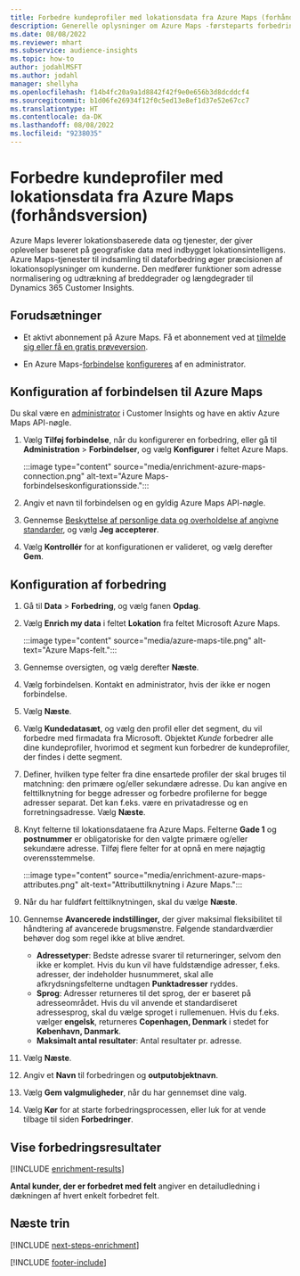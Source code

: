 ```yaml
---
title: Forbedre kundeprofiler med lokationsdata fra Azure Maps (forhåndsversion)
description: Generelle oplysninger om Azure Maps -førsteparts forbedring.
ms.date: 08/08/2022
ms.reviewer: mhart
ms.subservice: audience-insights
ms.topic: how-to
author: jodahlMSFT
ms.author: jodahl
manager: shellyha
ms.openlocfilehash: f14b4fc20a9a1d8842f42f9e0e656b3d8dcddcf4
ms.sourcegitcommit: b1d06fe26934f12f0c5ed13e8ef1d37e52e67cc7
ms.translationtype: HT
ms.contentlocale: da-DK
ms.lasthandoff: 08/08/2022
ms.locfileid: "9238035"
---
```

# <a name="enrich-customer-profiles-with-location-data-from-azure-maps-preview"></a>Forbedre kundeprofiler med lokationsdata fra Azure Maps (forhåndsversion)

Azure Maps leverer lokationsbaserede data og tjenester, der giver oplevelser baseret på geografiske data med indbygget lokationsintelligens. Azure Maps-tjenester til indsamling til dataforbedring øger præcisionen af lokationsoplysninger om kunderne. Den medfører funktioner som adresse normalisering og udtrækning af breddegrader og længdegrader til Dynamics 365 Customer Insights.

## <a name="prerequisites"></a>Forudsætninger

- Et aktivt abonnement på Azure Maps. Få et abonnement ved at [tilmelde sig eller få en gratis prøveversion](https://azure.microsoft.com/services/azure-maps/).

- En Azure Maps-[forbindelse](connections.md) [konfigureres](#configure-the-connection-for-azure-maps) af en administrator.

## <a name="configure-the-connection-for-azure-maps"></a>Konfiguration af forbindelsen til Azure Maps

Du skal være en [administrator](permissions.md#admin) i Customer Insights og have en aktiv Azure Maps API-nøgle.

1. Vælg **Tilføj forbindelse**, når du konfigurerer en forbedring, eller gå til **Administration** > **Forbindelser**, og vælg **Konfigurer** i feltet Azure Maps.

   :::image type="content" source="media/enrichment-azure-maps-connection.png" alt-text="Azure Maps-forbindelseskonfigurationsside.":::

1. Angiv et navn til forbindelsen og en gyldig Azure Maps API-nøgle.

1. Gennemse [Beskyttelse af personlige data og overholdelse af angivne standarder](connections.md#data-privacy-and-compliance), og vælg **Jeg accepterer**.

1. Vælg **Kontrollér** for at konfigurationen er valideret, og vælg derefter **Gem**.

## <a name="configure-the-enrichment"></a>Konfiguration af forbedring

1. Gå til **Data** > **Forbedring**, og vælg fanen **Opdag**.

1. Vælg **Enrich my data** i feltet **Lokation** fra feltet Microsoft Azure Maps.

   :::image type="content" source="media/azure-maps-tile.png" alt-text="Azure Maps-felt.":::

1. Gennemse oversigten, og vælg derefter **Næste**.

1. Vælg forbindelsen. Kontakt en administrator, hvis der ikke er nogen forbindelse.

1. Vælg **Næste**.

1. Vælg **Kundedatasæt**, og vælg den profil eller det segment, du vil forbedre med firmadata fra Microsoft. Objektet *Kunde* forbedrer alle dine kundeprofiler, hvorimod et segment kun forbedrer de kundeprofiler, der findes i dette segment.

1. Definer, hvilken type felter fra dine ensartede profiler der skal bruges til matchning: den primære og/eller sekundære adresse. Du kan angive en felttilknytning for begge adresser og forbedre profilerne for begge adresser separat. Det kan f.eks. være en privatadresse og en forretningsadresse. Vælg **Næste**.

1. Knyt felterne til lokationsdataene fra Azure Maps. Felterne **Gade 1** og **postnummer** er obligatoriske for den valgte primære og/eller sekundære adresse. Tilføj flere felter for at opnå en mere nøjagtig overensstemmelse.

   :::image type="content" source="media/enrichment-azure-maps-attributes.png" alt-text="Attributtilknytning i Azure Maps.":::

1. Når du har fuldført felttilknytningen, skal du vælge **Næste**.

1. Gennemse **Avancerede indstillinger,** der giver maksimal fleksibilitet til håndtering af avancerede brugsmønstre. Følgende standardværdier behøver dog som regel ikke at blive ændret.

   - **Adressetyper**: Bedste adresse svarer til returneringer, selvom den ikke er komplet. Hvis du kun vil have fuldstændige adresser, f.eks. adresser, der indeholder husnummeret, skal alle afkrydsningsfelterne undtagen **Punktadresser** ryddes.
   - **Sprog**: Adresser returneres til det sprog, der er baseret på adresseområdet. Hvis du vil anvende et standardiseret adressesprog, skal du vælge sproget i rullemenuen. Hvis du f.eks. vælger **engelsk**, returneres **Copenhagen, Denmark** i stedet for **København, Danmark**.
   - **Maksimalt antal resultater**: Antal resultater pr. adresse.

1. Vælg **Næste**.

1. Angiv et **Navn** til forbedringen og **outputobjektnavn**.

1. Vælg **Gem valgmuligheder**, når du har gennemset dine valg.

1. Vælg **Kør** for at starte forbedringsprocessen, eller luk for at vende tilbage til siden **Forbedringer**.

## <a name="view-enrichment-results"></a>Vise forbedringsresultater

[!INCLUDE [enrichment-results](includes/enrichment-results.md)]

**Antal kunder, der er forbedret med felt** angiver en detailudledning i dækningen af hvert enkelt forbedret felt.

## <a name="next-steps"></a>Næste trin

[!INCLUDE [next-steps-enrichment](includes/next-steps-enrichment.md)]

[!INCLUDE [footer-include](includes/footer-banner.md)]
